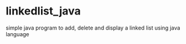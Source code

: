 # linkedlist_java
simple java program to add, delete and display a linked list using java language 
